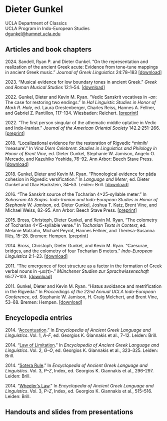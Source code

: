 # Dieter Gunkel
UCLA Department of Classics  
UCLA Program in Indo-European Studies  
dgunkel@humnet.ucla.edu  

## Articles and book chapters
2024\. Sandell, Ryan P. and Dieter Gunkel. “On the representation and realization of the ancient Greek acute: Evidence from tone-tune mappings in ancient Greek music.” *Journal of Greek Linguistics* 24:78–183 [\[download\]](https://brill.com/downloadpdf/view/journals/jgl/24/1/article-p78_4.pdf)  

2023\. “Musical evidence for low boundary tones in ancient Greek.” *Greek and Roman Musical Studies* 12:1–54. [\[download\]](https://ucla.box.com/s/nbyv0lckuqwwdfycnaiqn3zslz6hjtsq)  

2022\. Gunkel, Dieter and Kevin M. Ryan. “Vedic Sanskrit vocatives in *-an*: The case for restoring two endings.” In *Ha! Linguistic Studies in Honor of Mark R. Hale*, ed. Laura Grestenberger, Charles Reiss, Hannes A. Fellner, and Gabriel Z. Pantillon, 117–134. Wiesbaden: Reichert. [\[preprint\]](https://ucla.box.com/s/0vdt9xjr4l671rjjtd2ycxceryynggcv)  

2022\. “The first person singular of the athematic middle optative in Vedic and Indo-Iranian.” *Journal of the American Oriental Society* 142.2:251–266. [\[preprint\]](https://ucla.box.com/s/tw55k4ccmlkc0n7ktr457ede8ldjyng6)  

2018\. “Localizational evidence for the restoration of Rigvedic \**mimihí* ‘measure’.” In *Vina Diem Celebrent. Studies in Linguistics and Philology in Honor of Brent Vine*, ed. Dieter Gunkel, Stephanie W. Jamison, Angelo O. Mercado, and Kazuhiko Yoshida, 76–92. Ann Arbor: Beech Stave Press. [\[download\]](https://ucla.box.com/s/uf6kecsmsuuszxxosqwnjilxlmbah8bk)  

2018\. Gunkel, Dieter and Kevin M. Ryan. “Phonological evidence for pāda cohesion in Rigvedic versification.” In *Language and Meter*, ed. Dieter Gunkel and Olav Hackstein, 34–53. Leiden: Brill. [\[download\]](https://ucla.box.com/s/kgekwsfdom65z14nc0jcgg4adtm261gx)  

2016\. “The Sanskrit source of the Tocharian 4×25-syllable meter.” In *Sahasram Ati Srajas. Indo-Iranian and Indo-European Studies in Honor of Stephanie W. Jamison*, ed. Dieter Gunkel, Joshua T. Katz, Brent Vine, and Michael Weiss, 82–95. Ann Arbor: Beech Stave Press. [\[preprint\]](https://ucla.box.com/s/8opy39dz654iquczm8mvc05vd6u6ip3l)  

2015\. Bross, Christoph, Dieter Gunkel, and Kevin M. Ryan. “The colometry of Tocharian 4×15-syllable verse.” In *Tocharian Texts in Context*, ed. Melanie Malzahn, Michaël Peyrot, Hannes Fellner, and Theresa-Susanna Illés, 15–28. Bremen: Hempen. [\[preprint\]](https://ucla.box.com/s/aucuyr6xbnrgry28k7uyc9jxix5rkzy3)  

2014\. Bross, Christoph, Dieter Gunkel, and Kevin M. Ryan. “Caesurae, bridges, and the colometry of four Tocharian B meters.” *Indo-European Linguistics* 2:1–23. [\[download\]](https://brill.com/view/journals/ieul/2/1/article-p1_1.xml?language=en)  

2011\. “The emergence of foot structure as a factor in the formation of Greek verbal nouns in -μα(τ)-.” *Münchener Studien zur Sprachwissenschaft* 65:77–103. [\[download\]](https://ucla.box.com/s/1yqlgrd2kec6qhoylwk0eb75i12pv394)  

2011\. Gunkel, Dieter and Kevin M. Ryan. “Hiatus avoidance and metrification in the Rigveda.” In *Proceedings of the 22nd Annual UCLA Indo-European Conference*, ed. Stephanie W. Jamison, H. Craig Melchert, and Brent Vine, 53–68. Bremen: Hempen. [\[download\]](https://ucla.box.com/s/g3e85pj0gtj7bbmkbtp817xgx6di511c)  

## Encyclopedia entries
2014\. “[Accentuation](https://ucla.box.com/s/srtkbq4zmuok2lz3vuyokwvl29314p00).” In *Encyclopedia of Ancient Greek Language and Linguistics*. Vol. 1, *A–F*, ed. Georgios K. Giannakis et al., 7–12. Leiden: Brill.  

2014\. “[Law of Limitation](https://ucla.box.com/s/abq2yi27lzv8pjtfv68miw7cltaat46w).” In *Encyclopedia of Ancient Greek Language and Linguistics*. Vol. 2, *G–O*, ed. Georgios K. Giannakis et al., 323–325. Leiden: Brill.  

2014\. “[Sotera Rule](https://ucla.box.com/s/tyaftkl4u5m54kl2c0sv22421oup1aup).” In *Encyclopedia of Ancient Greek Language and Linguistics*. Vol. 3, *P–Z*, Index, ed. Georgios K. Giannakis et al., 296–297. Leiden: Brill.  

2014\. “[Wheeler’s Law](https://ucla.box.com/s/rhjtjlspctbb1yrfofxbbf4bsose6ykr).” In *Encyclopedia of Ancient Greek Language and Linguistics*. Vol. 3, *P–Z*, Index, ed. Georgios K. Giannakis et al., 515–516. Leiden: Brill.  

## Handouts and slides from presentations
